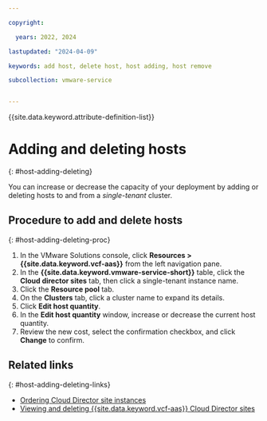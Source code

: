 ```yaml
---

copyright:

  years: 2022, 2024

lastupdated: "2024-04-09"

keywords: add host, delete host, host adding, host remove

subcollection: vmware-service


---
```


{{site.data.keyword.attribute-definition-list}}

# Adding and deleting hosts
{: #host-adding-deleting}

You can increase or decrease the capacity of your deployment by adding or deleting hosts to and from a *single-tenant* cluster.

## Procedure to add and delete hosts
{: #host-adding-deleting-proc}

1. In the VMware Solutions console, click **Resources > {{site.data.keyword.vcf-aas}}** from the left navigation pane.
2. In the **{{site.data.keyword.vmware-service-short}}** table, click the **Cloud director sites** tab, then click a single-tenant instance name.
3. Click the **Resource pool** tab.
4. On the **Clusters** tab, click a cluster name to expand its details.
5. Click **Edit host quantity**.
6. In the **Edit host quantity** window, increase or decrease the current host quantity.
7. Review the new cost, select the confirmation checkbox, and click **Change** to confirm.

## Related links
{: #host-adding-deleting-links}

* [Ordering Cloud Director site instances](/docs/vmware-service?topic=vmware-service-tenant-ordering)
* [Viewing and deleting {{site.data.keyword.vcf-aas}} Cloud Director sites](/docs/vmware-service?topic=vmware-service-tenant-viewing-sites)
